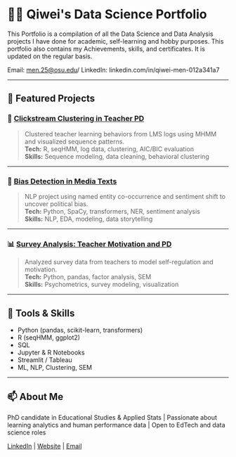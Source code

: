 # 👨‍💻 Qiwei's Data Science Portfolio

This Portfolio is a compilation of all the Data Science and Data Analysis projects I have done for academic, self-learning and hobby purposes. This portfolio also contains my Achievements, skills, and certificates. It is updated on the regular basis.

Email: men.25@osu.edu/
LinkedIn: linkedin.com/in/qiwei-men-012a341a7


---

## 📌 Featured Projects

### 🎯 [Clickstream Clustering in Teacher PD](https://github.com/yourusername/clickstream-clustering)
> Clustered teacher learning behaviors from LMS logs using MHMM and visualized sequence patterns.  
**Tech:** R, seqHMM, log data, clustering, AIC/BIC evaluation  
**Skills:** Sequence modeling, data cleaning, behavioral clustering  

---

### 🧠 [Bias Detection in Media Texts](https://github.com/yourusername/media-bias-nlp)
> NLP project using named entity co-occurrence and sentiment shift to uncover political bias.  
**Tech:** Python, SpaCy, transformers, NER, sentiment analysis  
**Skills:** NLP, EDA, modeling, data storytelling  

---

### 📊 [Survey Analysis: Teacher Motivation and PD](https://github.com/yourusername/teacher-motivation-analysis)
> Analyzed survey data from teachers to model self-regulation and motivation.  
**Tech:** Python, pandas, factor analysis, SEM  
**Skills:** Psychometrics, survey modeling, visualization  

---

## 🧰 Tools & Skills

- Python (pandas, scikit-learn, transformers)
- R (seqHMM, ggplot2)
- SQL
- Jupyter & R Notebooks
- Streamlit / Tableau
- ML, NLP, Clustering, SEM

---

## 📫 About Me

PhD candidate in Educational Studies & Applied Stats | Passionate about learning analytics and human performance data | Open to EdTech and data science roles

[LinkedIn](https://linkedin.com/in/yourprofile) | [Website](https://yourportfolio.com) | [Email](mailto:youremail@example.com)
